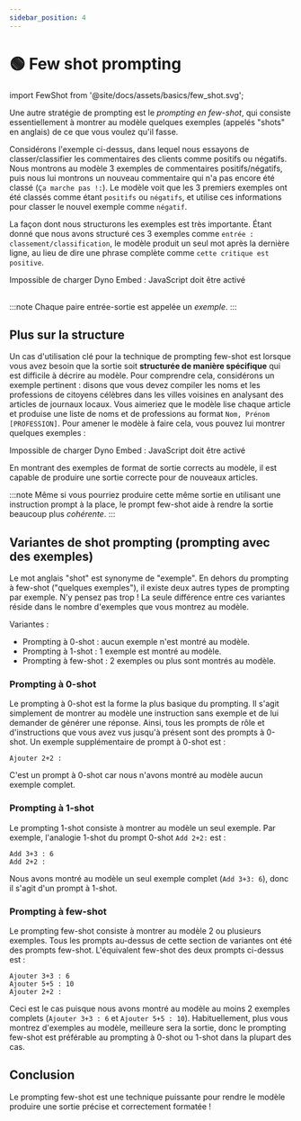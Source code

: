 ```yaml
---
sidebar_position: 4
---
```


# 🟢 Few shot prompting

import FewShot from '@site/docs/assets/basics/few_shot.svg';

<div style={{textAlign: 'center'}}>
  <FewShot style={{width:"800px",height:"300px",verticalAlign:"top"}}/>
</div>

Une autre stratégie de prompting est le _prompting en few-shot_, qui consiste essentiellement à montrer au modèle quelques exemples (appelés "shots" en anglais) de ce que vous voulez qu'il fasse.

Considérons l'exemple ci-dessus, dans lequel nous essayons de classer/classifier les commentaires des clients comme positifs ou négatifs. Nous montrons au modèle 3 exemples de commentaires positifs/négatifs, puis nous lui montrons un nouveau commentaire qui n'a pas encore été classé (`Ça marche pas !:`). Le modèle voit que les 3 premiers exemples ont été classés comme étant `positifs` ou `négatifs`, et utilise ces informations pour classer le nouvel exemple comme `négatif`.

La façon dont nous structurons les exemples est très importante. Étant donné que nous avons structuré ces 3 exemples comme `entrée : classement/classification`, le modèle produit un seul mot après la dernière ligne, au lieu de dire une phrase complète comme `cette critique est positive`.

<div trydyno-embed="" openai-model="text-davinci-003" initial-prompt="Super produit, 10/10 : positif\nN'a pas très bien fonctionné : négatif\nSuper utile, ça en vaut la peine : positif\nÇa ne fonctionne pas ! :" initial-response="negatif" max-tokens="256" box-rows="5" model-temp="0.0" top-p="0">
    <noscript>Impossible de charger Dyno Embed : JavaScript doit être activé</noscript>
</div>

<br/>

:::note
Chaque paire entrée-sortie est appelée un _exemple_.
:::

## Plus sur la structure

Un cas d'utilisation clé pour la technique de prompting few-shot est lorsque vous avez besoin que la sortie soit **structurée de manière spécifique** qui est difficile à décrire au modèle. Pour comprendre cela, considérons un exemple pertinent : disons que vous devez compiler les noms et les professions de citoyens célèbres dans les villes voisines en analysant des articles de journaux locaux. Vous aimeriez que le modèle lise chaque article et produise une liste de noms et de professions au format `Nom, Prénom [PROFESSION]`. Pour amener le modèle à faire cela, vous pouvez lui montrer quelques exemples :

<div trydyno-embed="" openai-model="text-davinci-003" initial-prompt="Dans la ville animée de Emerald Hills, un groupe diversifié de personnes a marqué son empreinte. Sarah Martinez, une infirmière dévouée, était connue pour ses soins compatissants à l'hôpital local. David Thompson, un ingénieur logiciel innovant, travaillait sans relâche sur des projets révolutionnaires qui allaient transformer l'industrie technologique. Pendant ce temps, Emily Nakamura, une artiste et muraliste talentueuse, a peint des pièces vibrantes et provocantes qui ont orné les murs des bâtiments et des galeries. Enfin, Michael O'Connell, un entrepreneur ambitieux, a ouvert un café unique et écologique qui est rapidement devenu le lieu de rencontre préféré de la ville. Chacune de ces personnes a contribué à la riche tapisserie de la communauté d'Emerald Hills.\n1. Sarah Martinez [INFIRMIÈRE]\n2. David Thompson [INGÉNIEUR LOGICIEL]\n3. Emily Nakamura [ARTISTE]\n4. Michael O'Connell [ENTREPRENEUR]\n\nAu cœur de la ville, le chef Oliver Hamilton a transformé la scène culinaire avec son restaurant de la ferme à la table, Green Plate. La dédication d'Oliver à la recherche de produits locaux et biologiques a valu à l'établissement des critiques élogieuses de la part des critiques gastronomiques et des habitants.\n\nJuste en bas de la rue, vous trouverez la bibliothèque Riverside Grove, où la bibliothécaire en chef Elizabeth Chen a travaillé avec diligence pour créer un espace accueillant et inclusif pour tous. Ses efforts pour élargir les offres de la bibliothèque et établir des programmes de lecture pour les enfants ont eu un impact significatif sur les taux de littératie de la ville.\n\nEn vous promenant dans la charmante place de la ville, vous serez captivé par les beaux muraux qui ornent les murs. Ces chefs-d'œuvre sont l'œuvre de l'artiste renommée, Isabella Torres, dont le talent pour capturer l'essence de Riverside Grove a donné vie à la ville.\n\nLes réalisations sportives de Riverside Grove méritent également d'être mentionnées, grâce à l'ancien nageur olympique devenu entraîneur, Marcus Jenkins. Marcus a utilisé son expérience et sa passion pour former les jeunes de la ville, menant l'équipe de natation Riverside Grove à plusieurs championnats régionaux.\n1. Oliver Hamilton [CHEF]\n2. Elizabeth Chen [BIBLIOTHÉCAIRE]\n3. Isabella Torres [ARTISTE]\n4. Marcus Jenkins [ENTRAÎNEUR]\n\nOak Valley, une charmante petite ville, abrite un remarquable trio d'individus dont les compétences et le dévouement ont laissé une empreinte durable sur la communauté.\n\nAu marché fermier animé de la ville, vous trouverez Laura Simmons, une passionnée d'agriculture biologique connue pour ses produits délicieux et cultivés de manière durable. Son dévouement à la promotion d'une alimentation saine a inspiré la ville à adopter un mode de vie plus éco-responsable.\n\nDans le centre communautaire d'Oak Valley, Kevin Alvarez, un instructeur de danse expérimenté, a apporté la joie du mouvement à des personnes de tous âges. Ses cours de danse inclusifs ont favorisé un sentiment d'unité et d'expression de soi parmi les résidents, enrichissant la scène artistique locale.\n\nEnfin, Rachel O'Connor, une bénévole infatigable, consacre son temps à diverses initiatives caritatives. Son engagement à améliorer la vie des autres a été essentiel dans la création d'un fort sentiment de communauté à Oak Valley.\n\nGrâce à leurs talents uniques et leur dévouement indéfectible, Laura, Kevin et Rachel se sont inscrits dans le tissu d'Oak Valley, contribuant à créer une petite ville dynamique et prospère." initial-response="1. Laura Simmons [AGRICULTRICE]\n2. Kevin Alvarez [INSTRUCTEUR DE DANSE]\n3. Rachel O'Connor [BÉNÉVOLE]" max-tokens="616" box-rows="20" model-temp="0" top-p="0">
    <noscript>Impossible de charger Dyno Embed : JavaScript doit être activé</noscript>
</div>

En montrant des exemples de format de sortie corrects au modèle, il est capable de produire une sortie correcte pour de nouveaux articles.

:::note
Même si vous pourriez produire cette même sortie en utilisant une instruction prompt à la place, le prompt few-shot aide à rendre la sortie beaucoup plus _cohérente_.
:::

## Variantes de shot prompting (prompting avec des exemples)

Le mot anglais "shot" est synonyme de "exemple". En dehors du prompting à few-shot ("quelques exemples"), il existe deux autres types de prompting par exemple. N'y pensez pas trop ! La seule différence entre ces variantes réside dans le nombre d'exemples que vous montrez au modèle.

Variantes :

- Prompting à 0-shot : aucun exemple n'est montré au modèle.
- Prompting à 1-shot : 1 exemple est montré au modèle.
- Prompting à few-shot : 2 exemples ou plus sont montrés au modèle.

### Prompting à 0-shot

Le prompting à 0-shot est la forme la plus basique du prompting. Il s'agit simplement de montrer au modèle une instruction sans exemple et de lui demander de générer une réponse. Ainsi, tous les prompts de rôle et d'instructions que vous avez vus jusqu'à présent sont des prompts à 0-shot. Un exemple supplémentaire de prompt à 0-shot est :

```text
Ajouter 2+2 :
```

C'est un prompt à 0-shot car nous n'avons montré au modèle aucun exemple complet.

### Prompting à 1-shot

Le prompting 1-shot consiste à montrer au modèle un seul exemple. Par exemple, l'analogie 1-shot du prompt 0-shot `Add 2+2:` est :

```text
Add 3+3 : 6
Add 2+2 :
```

Nous avons montré au modèle un seul exemple complet (`Add 3+3: 6`), donc il s'agit d'un prompt à 1-shot.

### Prompting à few-shot

Le prompting few-shot consiste à montrer au modèle 2 ou plusieurs exemples. Tous les prompts au-dessus de cette section de variantes ont été des prompts few-shot. L'équivalent few-shot des deux prompts ci-dessus est :

```text
Ajouter 3+3 : 6
Ajouter 5+5 : 10
Ajouter 2+2 :
```

Ceci est le cas puisque nous avons montré au modèle au moins 2 exemples complets (`Ajouter 3+3 : 6` et `Ajouter 5+5 : 10`). Habituellement, plus vous montrez d'exemples au modèle, meilleure sera la sortie, donc le prompting few-shot est préférable au prompting à 0-shot ou 1-shot dans la plupart des cas.

## Conclusion

Le prompting few-shot est une technique puissante pour rendre le modèle produire une sortie précise et correctement formatée !
